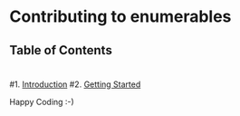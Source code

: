 # Contributing to enumerables
 ## Table of Contents
 #
 #1. [Introduction](#introduction)
 #2. [Getting Started](#getting-started)

Happy Coding :-)

